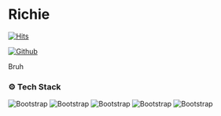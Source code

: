 # Richie

[![Hits](https://hits.seeyoufarm.com/api/count/incr/badge.svg?url=https%3A%2F%2Fgithub.com%2FRichieNXT%2FRichieNXT&count_bg=%2379C83D&title_bg=%23555555&icon=&icon_color=%23E7E7E7&title=Profile+Views&edge_flat=false)](https://hits.seeyoufarm.com)




[![Github](https://img.shields.io/github/followers/RichieNXT?label=Follow&style=social)](https://github.com/RichieNXT)

Bruh

### ⚙️ Tech Stack

![Bootstrap](https://img.shields.io/badge/-C%23-05122A?style=flat-square&logo=C#&color=353535) ![Bootstrap](https://img.shields.io/badge/-.Net-05122A?style=flat-square&logo=.Net&color=353535) ![Bootstrap](https://img.shields.io/badge/-Docker-05122A?style=flat-square&logo=Docker&color=353535) ![Bootstrap](https://img.shields.io/badge/-MySQL-05122A?style=flat-square&logo=MySQL&color=353535) ![Bootstrap](https://img.shields.io/badge/-Trello-05122A?style=flat-square&logo=Trello&color=353535)

<div>

 
</div>
